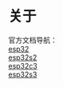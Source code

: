 # 关于

官方文档导航：<br>
[esp32](https://docs.espressif.com/projects/esp-idf/zh_CN/latest/esp32/index.html)<br>
[esp32s2](https://docs.espressif.com/projects/esp-idf/zh_CN/latest/esp32s2/index.html)<br>
[esp32c3](https://docs.espressif.com/projects/esp-idf/zh_CN/latest/esp32c3/index.html)<br>
[esp32s3](https://docs.espressif.com/projects/esp-idf/zh_CN/latest/esp32s3/index.html)<br>
